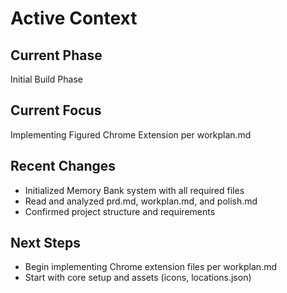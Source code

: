 # Active Context

## Current Phase
Initial Build Phase

## Current Focus
Implementing Figured Chrome Extension per workplan.md

## Recent Changes
- Initialized Memory Bank system with all required files
- Read and analyzed prd.md, workplan.md, and polish.md
- Confirmed project structure and requirements

## Next Steps
- Begin implementing Chrome extension files per workplan.md
- Start with core setup and assets (icons, locations.json)
